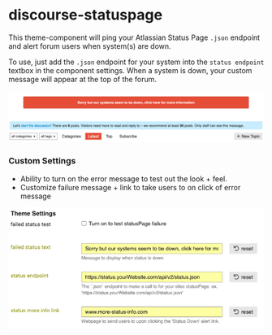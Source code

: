 # discourse-statuspage
This theme-component will ping your Atlassian Status Page `.json` endpoint and alert forum users when system(s) are down.

To use, just add the `.json` endpoint for your system into the `status endpoint` textbox in the component settings. When a system is down, your custom message will appear at the top of the forum.

![theme settings](readme-assets/discourse-statuspage-example.png)

### Custom Settings
- Ability to turn on the error message to test out the look + feel.
- Customize failure message + link to take users to on click of error message

![theme settings](readme-assets/discourse-statuspage-settings.png)
